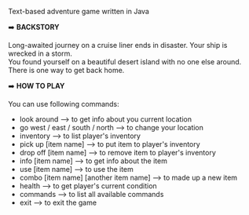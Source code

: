 Text-based adventure game written in Java

:arrow_right: **BACKSTORY**    

Long-awaited journey on a cruise liner ends in disaster. Your ship is wrecked in a storm.    
You found yourself on a beautiful desert island with no one else around.    
There is one way to get back home.

:arrow_right: **HOW TO PLAY**   

You can use following commands:
- look around --> to get info about you current location
- go west / east / south / north --> to change your location
- inventory --> to list player's inventory
- pick up [item name] --> to put item to player's inventory
- drop off [item name] --> to remove item to player's inventory
- info [item name] --> to get info about the item
- use [item name] --> to use the item
- combo [item name] [another item name] --> to made up a new item
- health --> to get player's current condition
- commands --> to list all available commands
- exit --> to exit the game
